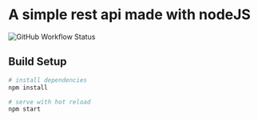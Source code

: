 # A simple rest api made with nodeJS 
![GitHub Workflow Status](https://img.shields.io/github/workflow/status/4thokage/node-devinfo/CI?style=for-the-badge)

## Build Setup

``` bash
# install dependencies
npm install

# serve with hot reload
npm start
```

